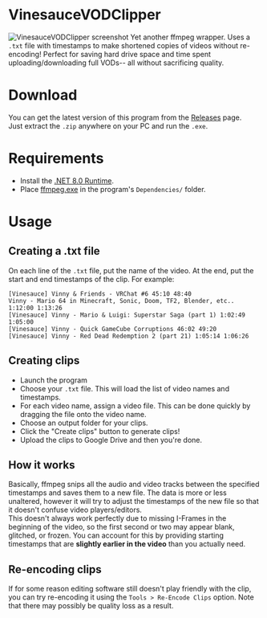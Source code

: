 # VinesauceVODClipper
![VinesauceVODClipper screenshot](https://i.imgur.com/AoGrSF5.png)
Yet another ffmpeg wrapper. Uses a ``.txt`` file with timestamps to make shortened copies of videos without re-encoding! Perfect for saving hard drive space and time spent uploading/downloading full VODs-- all without sacrificing quality.

# Download
You can get the latest version of this program from the [Releases](https://github.com/ShrineFox/VinesauceVODClipper/releases) page.  
Just extract the ``.zip`` anywhere on your PC and run the ``.exe``.

# Requirements
- Install the [.NET 8.0 Runtime](https://dotnet.microsoft.com/en-us/download/dotnet/thank-you/runtime-desktop-8.0.11-windows-x64-installer).
- Place [ffmpeg.exe](https://github.com/yt-dlp/FFmpeg-Builds/releases/download/latest/ffmpeg-master-latest-win64-gpl.zip) in the program's ``Dependencies/`` folder.

# Usage
## Creating a .txt file
On each line of the ``.txt`` file, put the name of the video. At the end, put the start and end timestamps of the clip. For example:
```
[Vinesauce] Vinny & Friends - VRChat #6 45:10 48:40
Vinny - Mario 64 in Minecraft, Sonic, Doom, TF2, Blender, etc.. 1:12:00 1:13:26
[Vinesauce] Vinny - Mario & Luigi: Superstar Saga (part 1) 1:02:49 1:05:00
[Vinesauce] Vinny - Quick GameCube Corruptions 46:02 49:20
[Vinesauce] Vinny - Red Dead Redemption 2 (part 21) 1:05:14 1:06:26
```
## Creating clips
- Launch the program
- Choose your ``.txt`` file. This will load the list of video names and timestamps.
- For each video name, assign a video file. This can be done quickly by dragging the file onto the video name.
- Choose an output folder for your clips.
- Click the "Create clips" button to generate clips!
- Upload the clips to Google Drive and then you're done.

## How it works
Basically, ffmpeg snips all the audio and video tracks between the specified timestamps and saves them to a new file. The data is more or less unaltered, however it will try to adjust the timestamps of the new file so that it doesn't confuse video players/editors.  
This doesn't always work perfectly due to missing I-Frames in the beginning of the video, so the first second or two may appear blank, glitched, or frozen. You can account for this by providing starting timestamps that are **slightly earlier in the video** than you actually need.

## Re-encoding clips
If for some reason editing software still doesn't play friendly with the clip, you can try re-encoding it using the ``Tools > Re-Encode Clips`` option. Note that there may possibly be quality loss as a result.